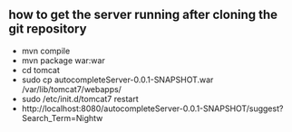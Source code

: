## how to get the server running after cloning the git repository
* mvn compile
* mvn package war:war
* cd tomcat
* sudo cp autocompleteServer-0.0.1-SNAPSHOT.war /var/lib/tomcat7/webapps/
* sudo /etc/init.d/tomcat7 restart
* http://localhost:8080/autocompleteServer-0.0.1-SNAPSHOT/suggest?Search_Term=Nightw
